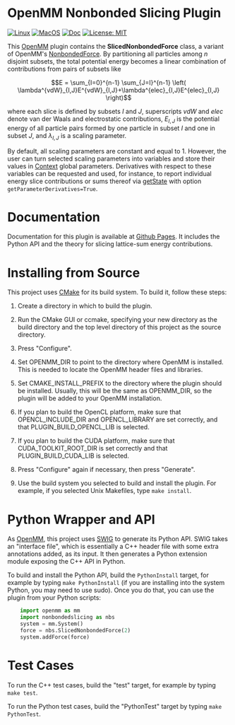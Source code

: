 OpenMM Nonbonded Slicing Plugin
===============================

[![Linux](https://github.com/craabreu/openmm-nonbonded-slicing/actions/workflows/Linux.yml/badge.svg)](https://github.com/craabreu/openmm-nonbonded-slicing/actions/workflows/Linux.yml)
[![MacOS](https://github.com/craabreu/openmm-nonbonded-slicing/actions/workflows/MacOS.yml/badge.svg)](https://github.com/craabreu/openmm-nonbonded-slicing/actions/workflows/MacOS.yml)
[![Doc](https://github.com/craabreu/openmm-nonbonded-slicing/actions/workflows/Doc.yml/badge.svg)](https://github.com/craabreu/openmm-nonbonded-slicing/actions/workflows/Doc.yml)
[![License: MIT](https://img.shields.io/badge/License-MIT-green.svg)](https://opensource.org/licenses/MIT)

This [OpenMM] plugin contains the **SlicedNonbondedForce** class, a variant of OpenMM's [NonbondedForce].
By partitioning all particles among $n$ disjoint subsets, the total potential energy becomes a linear
combination of contributions from pairs of subsets like

```math
E = \sum_{I=0}^{n-1} \sum_{J=I}^{n-1} \left( \lambda^{vdW}_{I,J}E^{vdW}_{I,J}+\lambda^{elec}_{I,J}E^{elec}_{I,J} \right)
```

where each slice is defined by subsets $I$ and $J$, superscripts _vdW_ and _elec_ denote van
der Waals and electrostatic contributions, $E_{I,J}$ is the potential energy of all particle pairs
formed by one particle in subset $I$ and one in subset $J$, and $\lambda_{I,J}$ is a scaling parameter.

By default, all scaling parameters are constant and equal to 1. However, the user can turn selected
scaling parameters into variables and store their values in [Context] global parameters. Derivatives
with respect to these variables can be requested and used, for instance, to report individual energy
slice contributions or sums thereof via [getState] with option `getParameterDerivatives=True`.

Documentation
=============

Documentation for this plugin is available at [Github Pages](https://craabreu.github.io/openmm-nonbonded-slicing/).
It includes the Python API and the theory for slicing lattice-sum energy contributions.

Installing from Source
======================

This project uses [CMake] for its build system.  To build it, follow these steps:

1. Create a directory in which to build the plugin.

2. Run the CMake GUI or ccmake, specifying your new directory as the build directory and the top
level directory of this project as the source directory.

3. Press "Configure".

4. Set OPENMM_DIR to point to the directory where OpenMM is installed.  This is needed to locate
the OpenMM header files and libraries.

5. Set CMAKE_INSTALL_PREFIX to the directory where the plugin should be installed.  Usually,
this will be the same as OPENMM_DIR, so the plugin will be added to your OpenMM installation.

6. If you plan to build the OpenCL platform, make sure that OPENCL_INCLUDE_DIR and
OPENCL_LIBRARY are set correctly, and that PLUGIN_BUILD_OPENCL_LIB is selected.

7. If you plan to build the CUDA platform, make sure that CUDA_TOOLKIT_ROOT_DIR is set correctly
and that PLUGIN_BUILD_CUDA_LIB is selected.

8. Press "Configure" again if necessary, then press "Generate".

9. Use the build system you selected to build and install the plugin.  For example, if you
selected Unix Makefiles, type `make install`.

Python Wrapper and API
======================

As [OpenMM], this project uses [SWIG] to generate its Python API.  SWIG takes an "interface
file", which is essentially a C++ header file with some extra annotations added, as its input.
It then generates a Python extension module exposing the C++ API in Python.

To build and install the Python API, build the `PythonInstall` target, for example by typing
`make PythonInstall` (if you are installing into the system Python, you may need to use sudo).
Once you do that, you can use the plugin from your Python scripts:

```py
    import openmm as mm
    import nonbondedslicing as nbs
    system = mm.System()
    force = nbs.SlicedNonbondedForce(2)
    system.addForce(force)
```

Test Cases
==========

To run the C++ test cases, build the "test" target, for example by typing `make test`.

To run the Python test cases, build the "PythonTest" target by typing `make PythonTest`.


[CMake]:                http://www.cmake.org
[NonbondedForce]:       http://docs.openmm.org/latest/api-python/generated/openmm.openmm.NonbondedForce.html
[Context]:              http://docs.openmm.org/latest/api-python/generated/openmm.openmm.Context.html
[getState]:             http://docs.openmm.org/latest/api-python/generated/openmm.openmm.Context.html#openmm.openmm.Context.getState
[OpenMM]:               https://openmm.org
[SWIG]:                 http://www.swig.org
